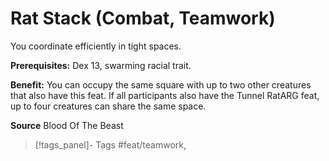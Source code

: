 ﻿---
cssclass: [feats]

---
# Rat Stack (Combat, Teamwork)

You coordinate efficiently in tight spaces.

**Prerequisites:** Dex 13, swarming racial trait.

**Benefit:** You can occupy the same square with up to two other creatures that also have this feat. If all participants also have the Tunnel RatARG feat, up to four creatures can share the same space.

**Source** Blood Of The Beast
>[!tags_panel]- Tags
> #feat/teamwork, 